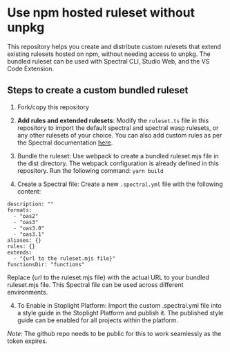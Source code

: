 # Use npm hosted ruleset without unpkg

This repository helps you create and distribute custom rulesets that extend existing rulesets hosted on npm, without needing access to unpkg. The bundled ruleset can be used with Spectral CLI, Studio Web, and the VS Code Extension.

## Steps to create a custom bundled ruleset

1. Fork/copy this repository

2. **Add rules and extended rulesets**: Modify the `ruleset.ts` file in this repository to import the default spectral and spectral wasp rulesets, or any other rulesets of your choice. You can also add custom rules as per the Spectral documentation [here](https://meta.stoplight.io/docs/spectral/README.md).

3. Bundle the ruleset: Use webpack to create a bundled ruleset.mjs file in the dist directory. The webpack configuration is already defined in this repository. Run the following command: `yarn build`

4. Create a Spectral file: Create a new `.spectral.yml` file with the following content:

```
description: ""
formats:
  - "oas2"
  - "oas3"
  - "oas3.0"
  - "oas3.1"
aliases: {}
rules: {}
extends:
  - "{url to the ruleset.mjs file}"
functionsDir: "functions"
```

Replace {url to the ruleset.mjs file} with the actual URL to your bundled ruleset.mjs file. This Spectral file can be used across different environments.

4. To Enable in Stoplight Platform: Import the custom .spectral.yml file into a style guide in the Stoplight Platform and publish it. The published style guide can be enabled for all projects within the platform.

*Note:* The github repo needs to be public for this to work seamlessly as the token expires. 
